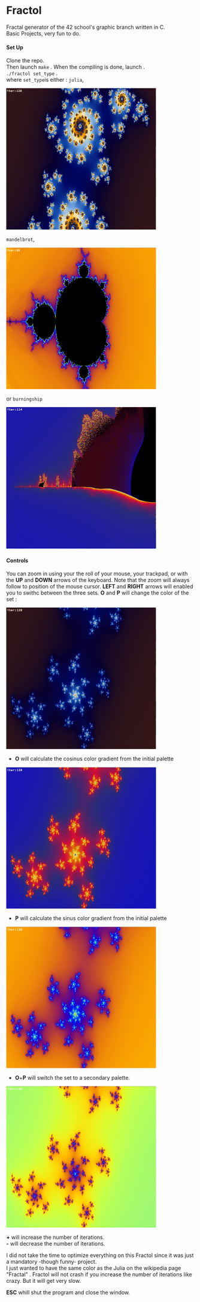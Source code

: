 # Fractol
Fractal generator of the 42 school's graphic branch written in C.  
Basic Projects, very fun to do. 

#### Set Up 
Clone the repo.  
Then launch `make` . 
When the compiling is done, launch .  
`./fractol set_type` .  
where `set_type`is either :
`julia`,

<img src="https://github.com/nterol/Fractol/blob/master/img/Julia.png" width="400" height="377"/>

`mandelbrot`,

<img src="https://github.com/nterol/Fractol/blob/master/img/mandelbrot.png" width="400" height="377"/>

or `burningship`

<img src="https://github.com/nterol/Fractol/blob/master/img/burningship.png" width="400" height="377"/>

#### Controls

You can zoom in using your the roll of your mouse, your trackpad, or with the **UP** and **DOWN** arrows of the keyboard. 
Note that the zoom will always follow to position of the mouse cursor. 
**LEFT** and **RIGHT** arrows will enabled you to swithc between the three sets. 
**O** and **P** will change the color of the set :

<img alt="usual palette" src="https://github.com/nterol/Fractol/blob/master/img/normal_color_set.png" width="400" height="377"/>

* **O** will calculate the cosinus color gradient from the initial palette

<img alt="cosinus gradient" src="https://github.com/nterol/Fractol/blob/master/img/O_color_set.png" width="400" height="377"/>

* **P** will calculate the sinus color gradient from the initial palette

<img alt="sinus gradient" src="https://github.com/nterol/Fractol/blob/master/img/P_color_set.png" width="400" height="377"/>

* **O**+**P** will switch the set to a secondary palette.

<img alt="secondary palette" src="https://github.com/nterol/Fractol/blob/master/img/O+P_color_set.png" width="400" height="377"/>

**+** will increase the number of iterations.  
**-** will decrease the number of iterations.

I did not take the time to optimize everything on this Fractol since it was just a mandatory -though funny- project.   
I just wanted to have the same color as the Julia on the wikipedia page "Fractal" . 
Fractol will not crash if you increase the number of iterations like crazy. But it will get very slow.  

**ESC** whill shut the program and close the window.  
